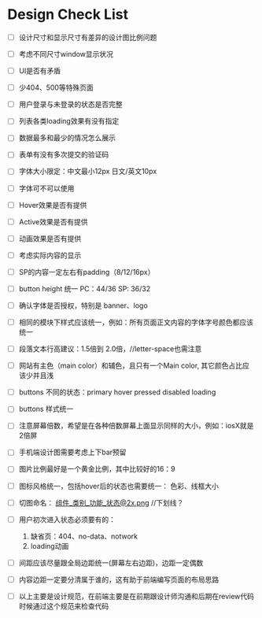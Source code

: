# Design Check List

- [ ] 设计尺寸和显示尺寸有差异的设计图比例问题
- [ ] 考虑不同尺寸window显示状况
- [ ] UI是否有矛盾
- [ ] 少404、500等特殊页面
- [ ] 用户登录与未登录的状态是否完整
- [ ] 列表各类loading效果有没有指定
- [ ] 数据最多和最少的情况怎么展示
- [ ] 表单有没有多次提交的验证码
- [ ] 字体大小限定：中文最小12px 日文/英文10px
- [ ] 字体可不可以使用
- [ ] Hover效果是否有提供
- [ ] Active效果是否有提供
- [ ] 动画效果是否有提供
- [ ] 考虑实际内容的显示 
- [ ] SP的内容一定左右有padding（8/12/16px）
- [ ] button height 统一 PC：44/36 SP: 36/32

- [ ] 确认字体是否授权，特别是 banner、logo
- [ ] 相同的模块下样式应该统一，例如：所有页面正文内容的字体字号颜色都应该统一
- [ ] 段落文本行高建议：1.5倍到 2.0倍，//letter-space也需注意
- [ ] 网站有主色（main color）和辅色，且只有一个Main color, 其它颜色占比应该少并且浅
- [ ] buttons 不同的状态：primary hover pressed disabled loading
- [ ] buttons 样式统一
- [ ] 注意屏幕倍数，希望是在各种倍数屏幕上面显示同样的大小，例如：iosX就是2倍屏
- [ ] 手机端设计图需要考虑上下bar预留
- [ ] 图片比例最好是一个黄金比例，其中比较好的16：9
- [ ] 图标风格统一，包括hover后的状态也需要统一： 色彩、线框大小
- [ ] 切图命名： 组件_类别_功能_状态@2x.png  //下划线？
- [ ] 用户初次进入状态必须要有的： 
    1) 缺省页：404、no-data、notwork
    2) loading动画
- [ ] 间距应该尽量跟全局边距统一(屏幕左右边距)，边距一定偶数
- [ ] 内容边距一定要分清属于谁的，这有助于前端编写页面的布局思路
- [ ] 以上主要是设计规范，在前端主要是在前期跟设计师沟通和后期在review代码时候通过这个规范来检查代码
